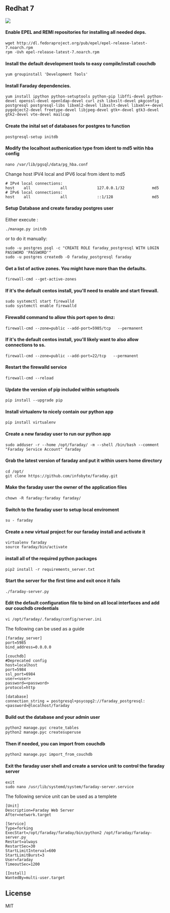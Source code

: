 ## Redhat 7
![](https://raw.githubusercontent.com/wiki/infobyte/faraday/images/platform/redhat.jpeg)

#### Enable EPEL and REMI repositories for installing all needed deps.
```
wget http://dl.fedoraproject.org/pub/epel/epel-release-latest-7.noarch.rpm
rpm -Uvh epel-release-latest-7.noarch.rpm
```
#### Install the default development tools to easy compile/install couchdb
```
yum groupinstall 'Development Tools'
```

#### Install Faraday dependencies.
```
yum install ipython python-setuptools python-pip libffi-devel python-devel openssl-devel openldap-devel curl zsh libxslt-devel pkgconfig postgresql postgresql-libs libxml2-devel libxslt-devel libxml++-devel pygobject2-devel freetype-devel libjpeg-devel gtk+-devel gtk3-devel gtk2-devel vte-devel mailcap
```

#### Create the inital set of databases for postgres to function
```
postgresql-setup initdb
```

#### Modify the localhost authenication type from ident to md5 witin hba config 
```
nano /var/lib/pgsql/data/pg_hba.conf
```
Change host IPV4 local and IPV6 local from ident to md5 
```
# IPv4 local connections:
host    all             all             127.0.0.1/32            md5
# IPv6 local connections:
host    all             all             ::1/128                 md5
```

#### Setup Database and create faraday postgres user

Either execute :
```
./manage.py initdb
```
or to do it manually:
```
sudo -u postgres psql -c "CREATE ROLE faraday_postgresql WITH LOGIN PASSWORD 'PASSWORD'"
sudo -u postgres createdb -O faraday_postgresql faraday
```

#### Get a list of active zones. You might have more than the defaults.
```
firewall-cmd --get-active-zones
```

#### If it's the default centos install,  you'll need to enable and start firewall.
```
sudo systemctl start firewalld
sudo systemctl enable firewalld
```

#### Firewalld command to allow this port open to dmz:
```
firewall-cmd --zone=public --add-port=5985/tcp   --permanent
```

#### If it's the default centos install, you'll likely want to also allow connections to ss.
```
firewall-cmd --zone=public --add-port=22/tcp   --permanent
```

#### Restart the firewalld service
```
firewall-cmd --reload
```

#### Update the version of pip included within setuptools
```
pip install --upgrade pip
```

#### Install virtualenv to nicely contain our python app 
```
pip install virtualenv
```

#### Create a new faraday user to run our python app
```
sudo adduser -r --home /opt/faraday/ -m --shell /bin/bash --comment "Faraday Service Account" faraday
```

#### Grab the latest version of faraday and put it within users home directory
```
cd /opt/
git clone https://github.com/infobyte/faraday.git
```
#### Make the faraday user the owner of the application files 
```
chown -R faraday:faraday faraday/
```

#### Switch to the faraday user to setup local enviroment
```
su - faraday
```

#### Create a new virtual project for our faraday install and activate it
```
virtualenv faraday
source faraday/bin/activate
```

#### install all of the required python packages
```
pip2 install -r requirements_server.txt
```

#### Start the server for the first time and exit once it fails
```
./faraday-server.py
```

#### Edit the default configuration file to bind on all local interfaces and add our couchdb credentials
```
vi /opt/faraday/.faraday/config/server.ini
```
The following can be used as a guide
```
[faraday_server]
port=5985
bind_address=0.0.0.0

[couchdb]
#Deprecated config
host=localhost
port=5984
ssl_port=6984
user=<user>
password=<password>
protocol=http

[database]
connection_string = postgresql+psycopg2://faraday_postgresql:<password>@localhost/faraday
```

#### Build out the database and your admin user
```
python2 manage.pyc create_tables
python2 manage.pyc createsuperuse
```

#### Then if needed, you can import from couchdb
```
python2 manage.pyc import_from_couchdb
```

#### Exit the faraday user shell and create a service unit to control the faraday server
```
exit
sudo nano /usr/lib/systemd/system/faraday-server.service
```
The following service unit can be used as a templete
```
[Unit]
Description=Faraday Web Server
After=network.target

[Service]
Type=forking
ExecStart=/opt/faraday/faraday/bin/python2 /opt/faraday/faraday-server.py
Restart=always
RestartSec=30
StartLimitInterval=600
StartLimitBurst=3
User=faraday
TimeoutSec=1200

[Install]
WantedBy=multi-user.target
```

License
----

MIT
